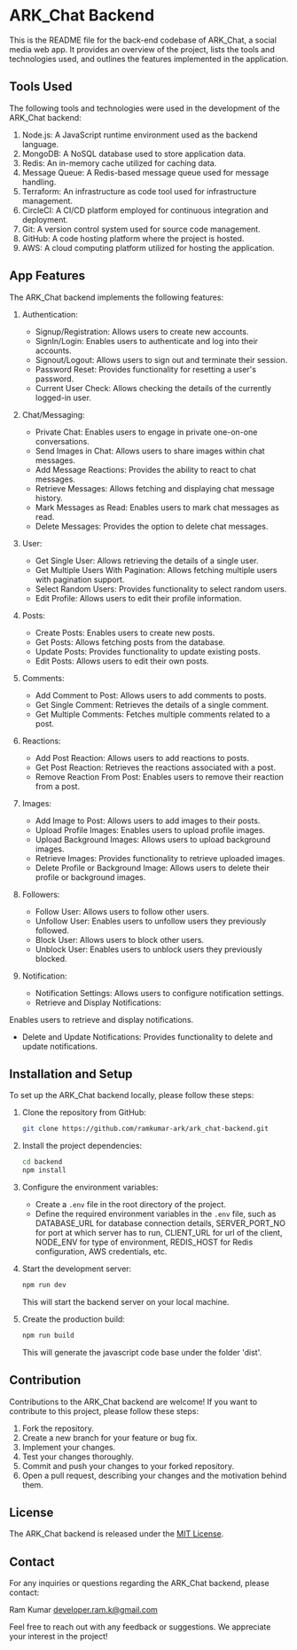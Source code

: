 # ARK_Chat Backend

This is the README file for the back-end codebase of ARK_Chat, a social media web app. It provides an overview of the project, lists the tools and technologies used, and outlines the features implemented in the application.

## Tools Used

The following tools and technologies were used in the development of the ARK_Chat backend:

1. Node.js: A JavaScript runtime environment used as the backend language.
2. MongoDB: A NoSQL database used to store application data.
3. Redis: An in-memory cache utilized for caching data.
4. Message Queue: A Redis-based message queue used for message handling.
5. Terraform: An infrastructure as code tool used for infrastructure management.
6. CircleCI: A CI/CD platform employed for continuous integration and deployment.
7. Git: A version control system used for source code management.
8. GitHub: A code hosting platform where the project is hosted.
9. AWS: A cloud computing platform utilized for hosting the application.

## App Features

The ARK_Chat backend implements the following features:

1. Authentication:

   - Signup/Registration: Allows users to create new accounts.
   - SignIn/Login: Enables users to authenticate and log into their accounts.
   - Signout/Logout: Allows users to sign out and terminate their session.
   - Password Reset: Provides functionality for resetting a user's password.
   - Current User Check: Allows checking the details of the currently logged-in user.

2. Chat/Messaging:

   - Private Chat: Enables users to engage in private one-on-one conversations.
   - Send Images in Chat: Allows users to share images within chat messages.
   - Add Message Reactions: Provides the ability to react to chat messages.
   - Retrieve Messages: Allows fetching and displaying chat message history.
   - Mark Messages as Read: Enables users to mark chat messages as read.
   - Delete Messages: Provides the option to delete chat messages.

3. User:

   - Get Single User: Allows retrieving the details of a single user.
   - Get Multiple Users With Pagination: Allows fetching multiple users with pagination support.
   - Select Random Users: Provides functionality to select random users.
   - Edit Profile: Allows users to edit their profile information.

4. Posts:

   - Create Posts: Enables users to create new posts.
   - Get Posts: Allows fetching posts from the database.
   - Update Posts: Provides functionality to update existing posts.
   - Edit Posts: Allows users to edit their own posts.

5. Comments:

   - Add Comment to Post: Allows users to add comments to posts.
   - Get Single Comment: Retrieves the details of a single comment.
   - Get Multiple Comments: Fetches multiple comments related to a post.

6. Reactions:

   - Add Post Reaction: Allows users to add reactions to posts.
   - Get Post Reaction: Retrieves the reactions associated with a post.
   - Remove Reaction From Post: Enables users to remove their reaction from a post.

7. Images:

   - Add Image to Post: Allows users to add images to their posts.
   - Upload Profile Images: Enables users to upload profile images.
   - Upload Background Images: Allows users to upload background images.
   - Retrieve Images: Provides functionality to retrieve uploaded images.
   - Delete Profile or Background Image: Allows users to delete their profile or background images.

8. Followers:

   - Follow User: Allows users to follow other users.
   - Unfollow User: Enables users to unfollow users they previously followed.
   - Block User: Allows users to block other users.
   - Unblock User: Enables users to unblock users they previously blocked.

9. Notification:
   - Notification Settings: Allows users to configure notification settings.
   - Retrieve and Display Notifications:

Enables users to retrieve and display notifications.

- Delete and Update Notifications: Provides functionality to delete and update notifications.

## Installation and Setup

To set up the ARK_Chat backend locally, please follow these steps:

1. Clone the repository from GitHub:

   ```bash
   git clone https://github.com/ramkumar-ark/ark_chat-backend.git
   ```

2. Install the project dependencies:

   ```bash
   cd backend
   npm install
   ```

3. Configure the environment variables:

   - Create a `.env` file in the root directory of the project.
   - Define the required environment variables in the `.env` file, such as DATABASE_URL for database connection details, SERVER_PORT_NO for port at which server has to run, CLIENT_URL for url of the client, NODE_ENV for type of environment, REDIS_HOST for Redis configuration, AWS credentials, etc.

4. Start the development server:

   ```bash
   npm run dev
   ```

   This will start the backend server on your local machine.

5. Create the production build:

   ```bash
   npm run build
   ```

   This will generate the javascript code base under the folder 'dist'.

## Contribution

Contributions to the ARK_Chat backend are welcome! If you want to contribute to this project, please follow these steps:

1. Fork the repository.
2. Create a new branch for your feature or bug fix.
3. Implement your changes.
4. Test your changes thoroughly.
5. Commit and push your changes to your forked repository.
6. Open a pull request, describing your changes and the motivation behind them.

## License

The ARK_Chat backend is released under the [MIT License](https://opensource.org/licenses/MIT).

## Contact

For any inquiries or questions regarding the ARK_Chat backend, please contact:

Ram Kumar
developer.ram.k@gmail.com

Feel free to reach out with any feedback or suggestions. We appreciate your interest in the project!
